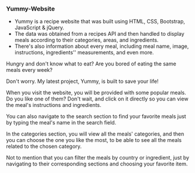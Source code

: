 ### Yummy-Website

- Yummy is a recipe website that was built using HTML, CSS, Bootstrap, JavaScript & jQuery. 
- The data was obtained from a recipes API and then handled to display meals according to their categories, areas, and ingredients.
- There's also information about every meal, including meal name, image, instructions,  ingredients'' measurements, and even more.

Hungry and don't know what to eat? Are you bored of eating the same meals every week?
 
Don't worry. My latest project, Yummy, is built to save your life!
 
When you visit the website, you will be provided with some popular meals. Do you like one of them? Don't wait, and click on it directly so you can view the meal's instructions and ingredients.
 
You can also navigate to the search section to find your favorite meals just by typing the meal's name in the search field.
 
In the categories section, you will view all the meals' categories, and then you can choose the one you like the most, to be able to see all the meals related to the chosen category.
 
Not to mention that you can filter the meals by country or ingredient, just by navigating to their corresponding sections and choosing your favorite item.
